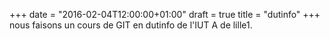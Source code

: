 +++
date = "2016-02-04T12:00:00+01:00"
draft = true
title = "dutinfo"
+++
nous faisons un cours de GIT en dutinfo de l'IUT A de lille1.



